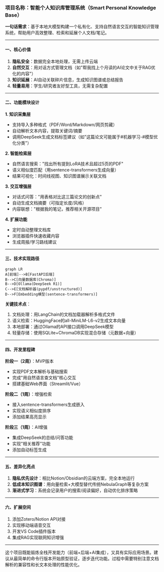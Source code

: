 
### **项目名称：智能个人知识库管理系统（Smart Personal Knowledge Base）**
**一句话需求**：基于本地大模型构建一个私有化、支持自然语言交互的智能知识管理系统，帮助用户高效整理、检索和延展个人文档/笔记。

---

#### **一、核心价值**
1. **隐私安全**：数据完全本地处理，无需上传云端  
2. **自然交互**：用对话方式管理文档（如"帮我找上个月读的AI论文中关于RAG优化的内容"）
3. **知识延展**：AI自动关联碎片信息，生成知识图谱或总结报告
4. **轻量易用**：学生/研究者友好型工具，无需复杂配置

---

#### **二、功能模块设计**
**1. 知识采集层**
- 支持导入多种格式（PDF/Word/Markdown/网页剪藏）
- 自动解析文本内容，提取关键词/摘要
- 调用DeepSeek生成文档标签建议（如"这篇论文可能属于#机器学习-#模型优化分类"）

**2. 智能检索层**
- 自然语言搜索："找出所有提到LoRA技术且超过5页的PDF"
- 语义相似度匹配（用sentence-transformers生成向量）
- 结果可视化：时间线视图、知识图谱展示关联文档

**3. 交互增强层**
- 对话式问答："用表格对比这三篇论文的创新点"
- 自动生成文档摘要（可指定长度/风格）
- 内容联想："根据我的笔记，推荐相关开源项目"

**4. 扩展功能**
- 定时自动整理文档库
- 浏览器插件快速收藏内容
- 生成周报/学习路线建议

---

#### **三、技术实现路径**
```mermaid
graph LR
A[前端]-->B[FastAPI后端]
B-->C[向量数据库(Chroma)]
B-->D[Ollama(DeepSeek R1)]
C-->E[文档解析器(pypdf/unstructured)]
D-->F[Embedding模型(sentence-transformers)]
```

**关键技术点**：
1. 文档处理：用LangChain的文档加载器解析多格式文件
2. 语义检索：HuggingFace的all-MiniLM-L6-v2生成文本向量
3. 本地部署：通过Ollama的API接口调用DeepSeek模型
4. 轻量存储：使用SQLite+ChromaDB实现混合存储（元数据+向量）

---

#### **四、开发里程碑**
**阶段一（2周）**：MVP版本
- 实现PDF文本解析与基础搜索
- 完成"用自然语言查文档"核心交互
- 搭建基础Web界面（Streamlit/Vue）

**阶段二（1周）**：增强检索
- 接入sentence-transformers生成嵌入
- 实现语义相似度排序
- 添加结果高亮显示

**阶段三（1周）**：AI增强
- 集成DeepSeek的总结/问答功能
- 实现"相关推荐"功能
- 添加自动标签生成

---

#### **五、差异化亮点**
1. **隐私优先设计**：相比Notion/Obsidian的云端方案，完全本地运行
2. **低成本知识图谱**：用向量检索+大模型替代传统NebulaGraph等复杂方案
3. **渐进式学习**：系统会记录用户的搜索/阅读偏好，自动优化排序策略

---

#### **六、扩展空间**
1. 添加Zotero/Notion API对接
2. 实现移动端语音交互
3. 开发VS Code插件版本
4. 集成RAG实现联网知识增强

---

这个项目既能锻炼全栈开发能力（前端+后端+AI集成），又具有实际应用场景。建议从最简单的命令行版本开始原型验证，逐步迭代功能。过程中需要特别注意文档解析的兼容性和长文本处理的性能优化。
